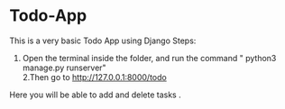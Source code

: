 # Todo-App
This is a very basic Todo App using Django
Steps:
1. Open the terminal inside the folder, and run the command
  " python3 manage.py runserver"     
2.Then go to http://127.0.0.1:8000/todo

Here you will be able to add and delete tasks .

